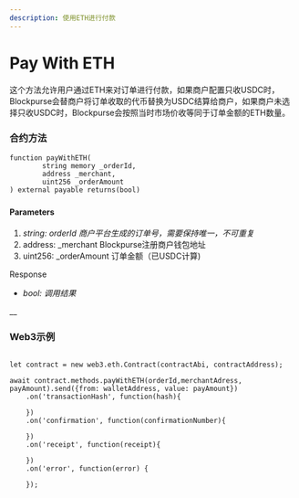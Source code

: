 ```yaml
---
description: 使用ETH进行付款
---
```


# Pay With ETH

这个方法允许用户通过ETH来对订单进行付款，如果商户配置只收USDC时，Blockpurse会替商户将订单收取的代币替换为USDC结算给商户，如果商户未选择只收USDC时，Blockpurse会按照当时市场价收等同于订单金额的ETH数量。

### 合约方法

```
function payWithETH(
        string memory _orderId,
        address _merchant,
        uint256 _orderAmount
) external payable returns(bool)
```

###

#### Parameters

1. _string: orderId 商户平台生成的订单号，需要保持唯一，不可重复_
2. address: \_merchant Blockpurse注册商户钱包地址
3. uint256: \_orderAmount 订单金额（已USDC计算)

Response

* _bool: 调用结果_

\_\_

### Web3示例

```

let contract = new web3.eth.Contract(contractAbi, contractAddress);

await contract.methods.payWithETH(orderId,merchantAdress, payAmount).send({from: walletAddress, value: payAmount})
    .on('transactionHash', function(hash){
                
    })
    .on('confirmation', function(confirmationNumber){
        
    })
    .on('receipt', function(receipt){
       
    })
    .on('error', function(error) {
       
    });
```
